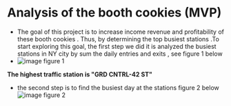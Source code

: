 # Analysis of the booth cookies (MVP)
* The goal of this project is to increase income  revenue and profitability of these booth cookies . Thus, by determining the top busiest stations .To start exploring this goal, the first step we did it is analyzed the busiest stations in NY city by sum the daily entries and exits , see figure 1 below 
* ![image](https://user-images.githubusercontent.com/67028272/136674510-42a0d18d-c71f-46e6-b705-f399fa43ef1c.png) figure 1

__The highest traffic station is "GRD CNTRL-42 ST"__

* the second step is to find the busiest day at the stations figure 2 below
![image](https://user-images.githubusercontent.com/67028272/136674577-8babfc77-f937-4962-9cd5-4df7cc543b8c.png) figure 2


